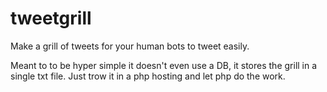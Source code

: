 # tweetgrill
Make a grill of tweets for your human bots to tweet easily.

Meant to to be hyper simple it doesn't even use a DB, it stores the grill in a single txt file. Just trow it in a php hosting and let php do the work.
